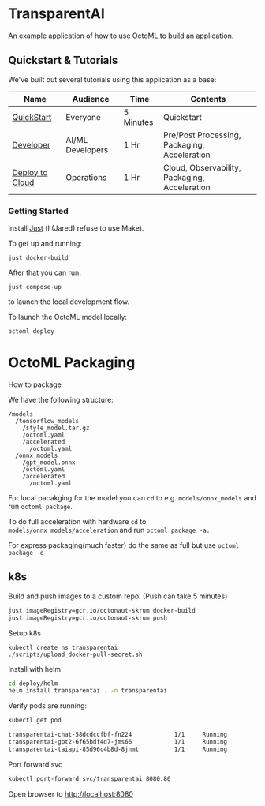 # TransparentAI

An example application of how to use OctoML to build an application.

## Quickstart & Tutorials

We've built out several tutorials using this application as a base:

| Name | Audience | Time | Contents |
|--------------|-----------|------------|-|
| [QuickStart](tutorials/quickstart.md) | Everyone | 5 Minutes        | Quickstart |
| [Developer](tutorials/developer.md) | AI/ML Developers | 1 Hr | Pre/Post Processing, Packaging, Acceleration |
| [Deploy to Cloud](tutorials/deploy_to_cloud.md) | Operations | 1 Hr | Cloud, Observability, Packaging, Acceleration |




### Getting Started

Install [Just](https://github.com/casey/just) (I (Jared) refuse to use Make).

To get up and running:

```
just docker-build
```

After that you can run:

```
just compose-up
```
to launch the local development flow.

To launch the OctoML model locally:

```
octoml deploy
```


# OctoML Packaging

How to package

We have the following structure:

```
/models
  /tensorflow_models
    /style_model.tar.gz
    /octoml.yaml
    /accelerated
      /octoml.yaml
  /onnx_models
    /gpt_model.onnx
    /octoml.yaml
    /accelerated
      /octoml.yaml
```

For local pacakging for the model you can `cd` to e.g.
`models/onnx_models` and run `octoml package`.


To do full acceleration with hardware `cd` to
`models/onnx_models/acceleration` and run `octoml package -a.`

For express packaging(much faster) do the same as full but use `octoml package -e`


## k8s

Build and push images to a custom repo. (Push can take 5 minutes)


```bash
just imageRegistry=gcr.io/octonaut-skrum docker-build
just imageRegistry=gcr.io/octonaut-skrum push
```

Setup k8s

```
kubectl create ns transparentai
./scripts/upload_docker-pull-secret.sh
```

Install with helm

```bash
cd deploy/helm
helm install transparentai . -n transparentai

```

Verify pods are running:

```bash
kubectl get pod

transparentai-chat-58dcdccfbf-fn224            1/1     Running             0          101s
transparentai-gpt2-6f65bdf4d7-jms66            1/1     Running             0          101s
transparentai-taiapi-85d96c4b8d-8jnmt          1/1     Running             1          101s
```

Port forward svc

```bash
kubectl port-forward svc/transparentai 8080:80
```

Open browser to [http://localhost:8080](http://localhost:8080)
